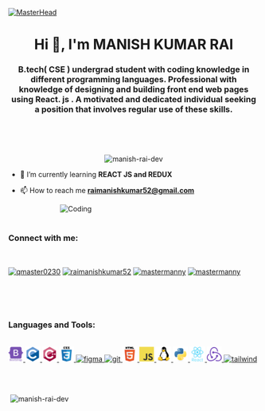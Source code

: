 
[![MasterHead](https://equinoxx.in/images/Courses-Banner/web-development.jpg)](https://Manish-rai-dev.io)
<h1 align="center">Hi 👋, I'm MANISH KUMAR RAI</h1>
<h3 align="center">B.tech( CSE ) undergrad student with coding knowledge in different programming languages. Professional with knowledge of designing and building front end web pages using React. js . A motivated and dedicated individual seeking a position that involves regular use of these skills.</h3>

<br>
<br>
<br>
<p align="center"> <img src="https://komarev.com/ghpvc/?username=manish-rai-dev&label=Profile%20views&color=0e75b6&style=flat" alt="manish-rai-dev" /> </p>

- 🌱 I’m currently learning **REACT JS and REDUX**

- 📫 How to reach me **raimanishkumar52@gmail.com**

<img align="right" alt="Coding" width="400" src="https://miro.medium.com/max/704/0*bTP6NMJrlnpOVGOu.gif">
<br>
<br>
<h3 align="left">Connect with me:</h3>
<br>
<p align="left">
<a href="https://www.codechef.com/users/qmaster0230" target="blank"><img align="center" src="https://cdn.jsdelivr.net/npm/simple-icons@3.1.0/icons/codechef.svg" alt="qmaster0230" height="30" width="40" /></a>
<a href="https://www.hackerrank.com/raimanishkumar52" target="blank"><img align="center" src="https://raw.githubusercontent.com/rahuldkjain/github-profile-readme-generator/master/src/images/icons/Social/hackerrank.svg" alt="raimanishkumar52" height="30" width="40" /></a>
<a href="https://codeforces.com/profile/mastermanny" target="blank"><img align="center" src="https://raw.githubusercontent.com/rahuldkjain/github-profile-readme-generator/master/src/images/icons/Social/codeforces.svg" alt="mastermanny" height="30" width="40" /></a>
<a href="https://www.leetcode.com/mastermanny" target="blank"><img align="center" src="https://raw.githubusercontent.com/rahuldkjain/github-profile-readme-generator/master/src/images/icons/Social/leet-code.svg" alt="mastermanny" height="30" width="40" /></a>
</p>
<br>
<br>
<br>

<h3 align="left">Languages and Tools:</h3>
<br
<p align="center"> <a href="https://getbootstrap.com" target="_blank" rel="noreferrer"> <img src="https://raw.githubusercontent.com/devicons/devicon/master/icons/bootstrap/bootstrap-plain-wordmark.svg" alt="bootstrap" width="30" height="30"/> </a> <a href="https://www.cprogramming.com/" target="_blank" rel="noreferrer"> <img src="https://raw.githubusercontent.com/devicons/devicon/master/icons/c/c-original.svg" alt="c" width="30" height="30"/> </a> <a href="https://www.w3schools.com/cpp/" target="_blank" rel="noreferrer"> <img src="https://raw.githubusercontent.com/devicons/devicon/master/icons/cplusplus/cplusplus-original.svg" alt="cplusplus" width="30" height="30"/> </a> <a href="https://www.w3schools.com/css/" target="_blank" rel="noreferrer"> <img src="https://raw.githubusercontent.com/devicons/devicon/master/icons/css3/css3-original-wordmark.svg" alt="css3" width="30" height="30"/> </a> <a href="https://www.figma.com/" target="_blank" rel="noreferrer"> <img src="https://www.vectorlogo.zone/logos/figma/figma-icon.svg" alt="figma" width="30" height="30"/> </a> <a href="https://git-scm.com/" target="_blank" rel="noreferrer"> <img src="https://www.vectorlogo.zone/logos/git-scm/git-scm-icon.svg" alt="git" width="30" height="30"/> </a> <a href="https://www.w3.org/html/" target="_blank" rel="noreferrer"> <img src="https://raw.githubusercontent.com/devicons/devicon/master/icons/html5/html5-original-wordmark.svg" alt="html5" width="30" height="30"/> </a> <a href="https://developer.mozilla.org/en-US/docs/Web/JavaScript" target="_blank" rel="noreferrer"> <img src="https://raw.githubusercontent.com/devicons/devicon/master/icons/javascript/javascript-original.svg" alt="javascript" width="30" height="30"/> </a> <a href="https://www.linux.org/" target="_blank" rel="noreferrer"> <img src="https://raw.githubusercontent.com/devicons/devicon/master/icons/linux/linux-original.svg" alt="linux" width="30" height="30"/> </a> <a href="https://www.python.org" target="_blank" rel="noreferrer"> <img src="https://raw.githubusercontent.com/devicons/devicon/master/icons/python/python-original.svg" alt="python" width="30" height="30"/> </a> <a href="https://reactjs.org/" target="_blank" rel="noreferrer"> <img src="https://raw.githubusercontent.com/devicons/devicon/master/icons/react/react-original-wordmark.svg" alt="react" width="30" height="30"/> </a> <a href="https://redux.js.org" target="_blank" rel="noreferrer"> <img src="https://raw.githubusercontent.com/devicons/devicon/master/icons/redux/redux-original.svg" alt="redux" width="30" height="30"/> </a> <a href="https://tailwindcss.com/" target="_blank" rel="noreferrer"> <img src="https://www.vectorlogo.zone/logos/tailwindcss/tailwindcss-icon.svg" alt="tailwind" width="30" height="30"/> </a> </p>
 <br>
 <br>
<p>&nbsp;<img align="center" src="https://github-readme-stats.vercel.app/api?username=manish-rai-dev&show_icons=true&locale=en" alt="manish-rai-dev" /></p>
<br>
<br>


